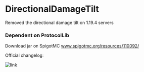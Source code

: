 # DirectionalDamageTilt
Removed the directional damage tilt on 1.19.4 servers


### Dependent on ProtocolLib

Download jar on SpigotMC
www.spigotmc.org/resources/110092/

Official changelog:

![link](https://github.com/JavaDevMC/images/blob/main/Bild_2023-05-27_211728832.png?raw=true)
